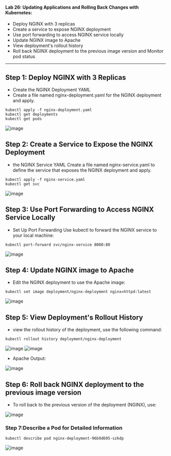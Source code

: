#### Lab 26: Updating Applications and Rolling Back Changes with Kubernetes:

- Deploy NGINX with 3 replicas
- Create a service to expose NGINX deployment
- Use port forwarding to access NGINX service locally
- Update NGINX image to Apache
- View deployment's rollout history
- Roll back NGINX deployment to the previous image version and Monitor pod status

---
## Step 1: Deploy NGINX with 3 Replicas
- Create the NGINX Deployment YAML
- Create a file named nginx-deployment.yaml for the NGINX deployment and apply.

```
kubectl apply -f nginx-deployment.yaml
kubectl get deployments
kubectl get pods
```

![image](https://github.com/user-attachments/assets/c1828a90-faf4-4f46-88b6-4aca6c2722b6)

## Step 2: Create a Service to Expose the NGINX Deployment
- the NGINX Service YAML Create a file named nginx-service.yaml to define the service that exposes the NGINX deployment and apply.

```
kubectl apply -f nginx-service.yaml
kubectl get svc
```
![image](https://github.com/user-attachments/assets/3da444aa-950c-4a89-8712-cac4dd7baa8c)


## Step 3: Use Port Forwarding to Access NGINX Service Locally
- Set Up Port Forwarding Use kubectl to forward the NGINX service to your local machine:

```
kubectl port-forward svc/nginx-service 8080:80
```
![image](https://github.com/user-attachments/assets/87c23493-fa97-426b-b938-90383a3bab37)

## Step 4: Update NGINX image to Apache
- Edit the NGINX deployment to use the Apache image:
  
```
kubectl set image deployment/nginx-deployment nginx=httpd:latest
```

![image](https://github.com/user-attachments/assets/401c4a8c-9b3e-4c47-a27a-56f7e364d038)

## Step 5: View Deployment's Rollout History
- view the rollout history of the deployment, use the following command:
```
kubectl rollout history deployment/nginx-deployment
```
![image](https://github.com/user-attachments/assets/d7bc485c-f702-43dc-b943-ae98db87a097)
![image](https://github.com/user-attachments/assets/793d18ae-09bb-427b-9c26-dae305991c01)

- Apache Output:
  
![image](https://github.com/user-attachments/assets/6ff30bfd-b4fb-4388-8d5a-2f673a1cfe42)


## Step 6: Roll back NGINX deployment to the previous image version
- To roll back to the previous version of the deployment (NGINX), use:

![image](https://github.com/user-attachments/assets/016807ee-1c46-4d66-ae20-c157a714c7df)


### Step 7:Describe a Pod for Detailed Information
```
kubectl describe pod nginx-deployment-96b9d695-szkdp
```

![image](https://github.com/user-attachments/assets/256dfb2b-20d6-48ad-b7f7-79c1068d5371)


